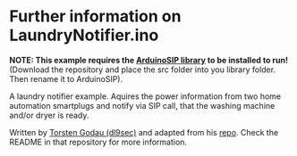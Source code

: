 # Further information on LaundryNotifier.ino
**NOTE: This example requires the [ArduinoSIP library](https://github.com/dl9sec/ArduinoSIP) to be installed to run!**
(Download the repository and place the src folder into you library folder. Then rename it to ArduinoSIP).

A laundry notifier example. Aquires the power information from two home automation smartplugs and notify via SIP call, that the washing machine and/or dryer is ready.

Written by [Torsten Godau (dl9sec)](https://github.com/dl9sec) and adapted from his [repo](https://github.com/dl9sec/ArduinoSIP). Check the README in that repository for more information.
